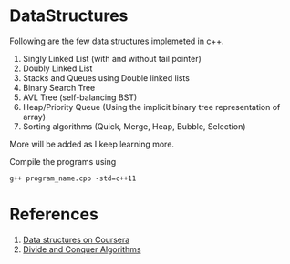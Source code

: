 # DataStructures

Following are the few data structures implemeted in c++. 

1. Singly Linked List (with and without tail pointer)
2. Doubly Linked List
3. Stacks and Queues using Double linked lists
4. Binary Search Tree
5. AVL Tree (self-balancing BST)
6. Heap/Priority Queue (Using the implicit binary tree representation of array)
7. Sorting algorithms (Quick, Merge, Heap, Bubble, Selection)

More will be added as I keep learning more.

Compile the programs using

```
g++ program_name.cpp -std=c++11

```

# References

1. [Data structures on Coursera](https://www.coursera.org/learn/data-structures)
2. [Divide and Conquer Algorithms](https://www.coursera.org/learn/algorithms-divide-conquer)
